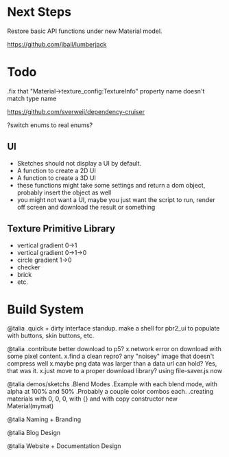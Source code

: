 # Next Steps

Restore basic API functions under new Material model.


https://github.com/jbail/lumberjack

# Todo

.fix that "Material->texture_config:TextureInfo" property name doesn't match type name

https://github.com/sverweij/dependency-cruiser


?switch enums to real enums?


## UI

- Sketches should not display a UI by default. 
- A function to create a 2D UI
- A function to create a 3D UI
- these functions might take some settings and return a dom object, probably insert the object as well
- you might not want a UI, maybe you just want the script to run, render off screen and download the result or something


## Texture Primitive Library

- vertical gradient 0->1
- vertical gradient 0->1->0
- circle gradient 1->0
- checker
- brick
- etc.

# Build System


@talia
.quick + dirty interface standup. make a shell for pbr2_ui to populate with buttons, skin buttons, etc.

@talia
.contribute better download to p5?
    x.network error on download with some pixel content.
        x.find a clean repro? any "noisey" image that doesn't compress well
            x.maybe png data was larger than a data url can hold? Yes, that was it.
                x.just move to a proper download library? using file-saver.js now


@talia demos/sketchs
.Blend Modes
.Example with each blend mode, with alpha at 100% and 50%
.Probably a couple color combos each.
.creating materials with 0, 0, 0, with {} and with copy constructor new Material(mymat)

@talia Naming + Branding

@talia Blog Design

@talia Website + Documentation Design
